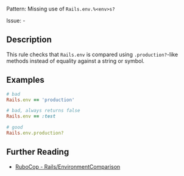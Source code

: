Pattern: Missing use of `Rails.env.%<env>s?`

Issue: -

## Description

This rule checks that `Rails.env` is compared using `.production?`-like methods instead of equality against a string or symbol.

## Examples

```ruby
# bad
Rails.env == 'production'

# bad, always returns false
Rails.env == :test

# good
Rails.env.production?
```

## Further Reading

* [RuboCop - Rails/EnvironmentComparison](https://docs.rubocop.org/rubocop-rails/cops_rails.html#railsenvironmentcomparison)
